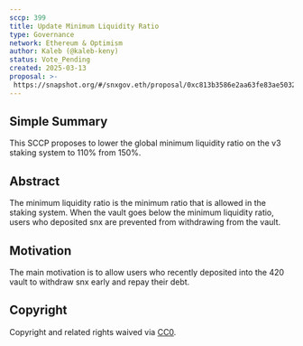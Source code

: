 ```yaml
---
sccp: 399
title: Update Minimum Liquidity Ratio
type: Governance
network: Ethereum & Optimism
author: Kaleb (@kaleb-keny)
status: Vote_Pending
created: 2025-03-13
proposal: >-
 https://snapshot.org/#/snxgov.eth/proposal/0xc813b3586e2aa63fe83ae50329fb36895c772b122ba14e6352b436cb00f1a74a
---
```


<!--You can leave these HTML comments in your merged SCCP and delete the visible duplicate text guides, they will not appear and may be helpful to refer to if you edit it again. This is the suggested template for new SCCPs. Note that an SCCP number will be assigned by an editor. When opening a pull request to submit your SCCP, please use an abbreviated title in the filename, `sccp-draft_title_abbrev.md`. The title should be 44 characters or less.-->

## Simple Summary

<!--"If you can't explain it simply, you don't understand it well enough." Provide a simplified and layman-accessible explanation of the SCCP.-->

This SCCP proposes to lower the global minimum liquidity ratio on the v3 staking system to 110% from 150%.

## Abstract

<!--A short (~200 word) description of the variable change proposed.-->

The minimum liquidity ratio is the minimum ratio that is allowed in the staking system. When the vault goes below the minimum liquidity ratio, users who deposited snx are prevented from withdrawing from the vault.

## Motivation

<!--The motivation is critical for SCCPs that want to update variables within Synthetix. It should clearly explain why the existing variable is not incentive aligned. SCCP submissions without sufficient motivation may be rejected outright.-->

The main motivation is to allow users who recently deposited into the 420 vault to withdraw snx early and repay their debt.

## Copyright

Copyright and related rights waived via [CC0](https://creativecommons.org/publicdomain/zero/1.0/).